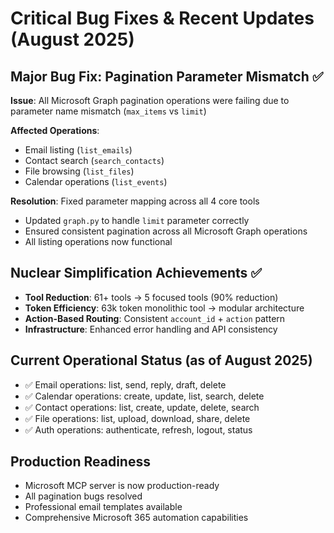 # Critical Bug Fixes & Recent Updates (August 2025)

## Major Bug Fix: Pagination Parameter Mismatch ✅
**Issue**: All Microsoft Graph pagination operations were failing due to parameter name mismatch (`max_items` vs `limit`)

**Affected Operations**:
- Email listing (`list_emails`)
- Contact search (`search_contacts`) 
- File browsing (`list_files`)
- Calendar operations (`list_events`)

**Resolution**: Fixed parameter mapping across all 4 core tools
- Updated `graph.py` to handle `limit` parameter correctly
- Ensured consistent pagination across all Microsoft Graph operations
- All listing operations now functional

## Nuclear Simplification Achievements ✅
- **Tool Reduction**: 61+ tools → 5 focused tools (90% reduction)
- **Token Efficiency**: 63k token monolithic tool → modular architecture
- **Action-Based Routing**: Consistent `account_id` + `action` pattern
- **Infrastructure**: Enhanced error handling and API consistency

## Current Operational Status (as of August 2025)
- ✅ Email operations: list, send, reply, draft, delete
- ✅ Calendar operations: create, update, list, search, delete
- ✅ Contact operations: list, create, update, delete, search
- ✅ File operations: list, upload, download, share, delete
- ✅ Auth operations: authenticate, refresh, logout, status

## Production Readiness
- Microsoft MCP server is now production-ready
- All pagination bugs resolved
- Professional email templates available
- Comprehensive Microsoft 365 automation capabilities